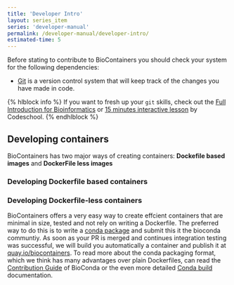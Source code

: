 ```yaml
---
title: 'Developer Intro'
layout: series_item
series: 'developer-manual'
permalink: /developer-manual/developer-intro/
estimated-time: 5
---
```


Before stating to contribute to BioContainers you should check your system for the following dependencies:

* [Git](https://github.com) is a version control system that will keep track of the changes you have made in code.

{% hlblock info %}
If you want to fresh up your `git` skills, check out the [Full Introduction for Bioinformatics](http://journals.plos.org/ploscompbiol/article?id=10.1371/journal.pcbi.1004947) or [15 minutes interactive lesson](https://try.github.io/levels/1/challenges/1) by Codeschool.
{% endhlblock %}


Developing containers
-----------------------

BioContainers has two major ways of creating containers: **Dockefile based images** and **DockerFile less images**

### Developing Dockerfile based containers



### Developing Dockerfile-less containers

BioContainers offers a very easy way to create effcient containers that are minimal in size, tested and not rely on writing a Dockerfile. The preferred way to do this is to write a [conda package](https://conda.pydata.org) and submit this it the bioconda communtiy. As soon as your PR is merged and continues integration testing was successful, we will build you automatically a container and publish it at [quay.io/biocontainers](https://quay.io/organization/biocontainers). To read more about the conda packaging format, which we think has many advantages over plain Dockerfiles, can read the [Contribution Guide](https://bioconda.github.io/contributing.html) of BioConda or the even more detailed [Conda build](http://conda.pydata.org/docs/building/) documentation. 
